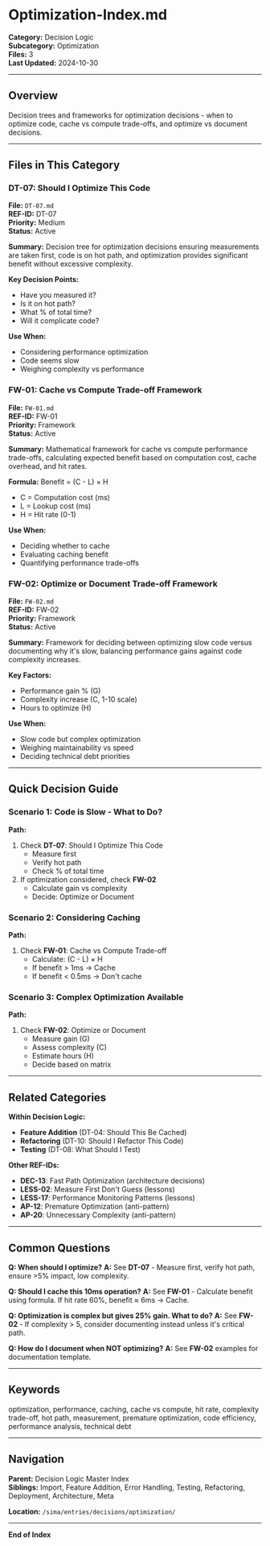 # Optimization-Index.md

**Category:** Decision Logic  
**Subcategory:** Optimization  
**Files:** 3  
**Last Updated:** 2024-10-30

---

## Overview

Decision trees and frameworks for optimization decisions - when to optimize code, cache vs compute trade-offs, and optimize vs document decisions.

---

## Files in This Category

### DT-07: Should I Optimize This Code

**File:** `DT-07.md`  
**REF-ID:** DT-07  
**Priority:** Medium  
**Status:** Active

**Summary:** Decision tree for optimization decisions ensuring measurements are taken first, code is on hot path, and optimization provides significant benefit without excessive complexity.

**Key Decision Points:**
- Have you measured it?
- Is it on hot path?
- What % of total time?
- Will it complicate code?

**Use When:**
- Considering performance optimization
- Code seems slow
- Weighing complexity vs performance

### FW-01: Cache vs Compute Trade-off Framework

**File:** `FW-01.md`  
**REF-ID:** FW-01  
**Priority:** Framework  
**Status:** Active

**Summary:** Mathematical framework for cache vs compute performance trade-offs, calculating expected benefit based on computation cost, cache overhead, and hit rates.

**Formula:** Benefit = (C - L) × H
- C = Computation cost (ms)
- L = Lookup cost (ms)
- H = Hit rate (0-1)

**Use When:**
- Deciding whether to cache
- Evaluating caching benefit
- Quantifying performance trade-offs

### FW-02: Optimize or Document Trade-off Framework

**File:** `FW-02.md`  
**REF-ID:** FW-02  
**Priority:** Framework  
**Status:** Active

**Summary:** Framework for deciding between optimizing slow code versus documenting why it's slow, balancing performance gains against code complexity increases.

**Key Factors:**
- Performance gain % (G)
- Complexity increase (C, 1-10 scale)
- Hours to optimize (H)

**Use When:**
- Slow code but complex optimization
- Weighing maintainability vs speed
- Deciding technical debt priorities

---

## Quick Decision Guide

### Scenario 1: Code is Slow - What to Do?

**Path:**
1. Check **DT-07**: Should I Optimize This Code
   - Measure first
   - Verify hot path
   - Check % of total time
2. If optimization considered, check **FW-02**
   - Calculate gain vs complexity
   - Decide: Optimize or Document

### Scenario 2: Considering Caching

**Path:**
1. Check **FW-01**: Cache vs Compute Trade-off
   - Calculate: (C - L) × H
   - If benefit > 1ms → Cache
   - If benefit < 0.5ms → Don't cache

### Scenario 3: Complex Optimization Available

**Path:**
1. Check **FW-02**: Optimize or Document
   - Measure gain (G)
   - Assess complexity (C)
   - Estimate hours (H)
   - Decide based on matrix

---

## Related Categories

**Within Decision Logic:**
- **Feature Addition** (DT-04: Should This Be Cached)
- **Refactoring** (DT-10: Should I Refactor This Code)
- **Testing** (DT-08: What Should I Test)

**Other REF-IDs:**
- **DEC-13**: Fast Path Optimization (architecture decisions)
- **LESS-02**: Measure First Don't Guess (lessons)
- **LESS-17**: Performance Monitoring Patterns (lessons)
- **AP-12**: Premature Optimization (anti-pattern)
- **AP-20**: Unnecessary Complexity (anti-pattern)

---

## Common Questions

**Q: When should I optimize?**
**A:** See **DT-07** - Measure first, verify hot path, ensure >5% impact, low complexity.

**Q: Should I cache this 10ms operation?**
**A:** See **FW-01** - Calculate benefit using formula. If hit rate 60%, benefit ≈ 6ms → Cache.

**Q: Optimization is complex but gives 25% gain. What to do?**
**A:** See **FW-02** - If complexity > 5, consider documenting instead unless it's critical path.

**Q: How do I document when NOT optimizing?**
**A:** See **FW-02** examples for documentation template.

---

## Keywords

optimization, performance, caching, cache vs compute, hit rate, complexity trade-off, hot path, measurement, premature optimization, code efficiency, performance analysis, technical debt

---

## Navigation

**Parent:** Decision Logic Master Index  
**Siblings:** Import, Feature Addition, Error Handling, Testing, Refactoring, Deployment, Architecture, Meta

**Location:** `/sima/entries/decisions/optimization/`

---

**End of Index**

